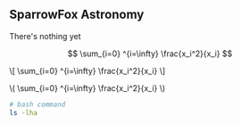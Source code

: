 ## SparrowFox Astronomy

There's nothing yet

$$ \sum_{i=0} ^{i=\infty} \frac{x_i^2}{x_i} $$

\\[ \sum_{i=0} ^{i=\infty} \frac{x_i^2}{x_i} \\]

\\( \sum_{i=0} ^{i=\infty} \frac{x_i^2}{x_i} \\)

```bash
# bash command
ls -lha
```
